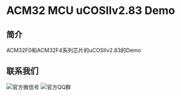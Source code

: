 # ACM32 MCU uCOSIIv2.83 Demo

## 简介
ACM32F0和ACM32F4系列芯片的uCOSIIv2.83的Demo

## 联系我们

![官方微信号](http://www.aisinochip.com/Apps/Tpl/default/Public/images/wx.png)
![官方QQ群](http://www.aisinochip.com/Apps/Tpl/default/Public/images/wb.png)
